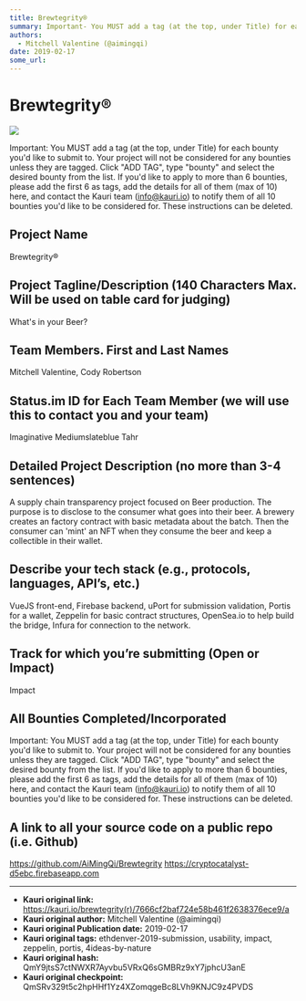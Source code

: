 ```yaml
---
title: Brewtegrity®
summary: Important- You MUST add a tag (at the top, under Title) for each bounty youd like to submit to. Your project will not be considered for any bounties unless they are tagged. Click ADD TAG, type bounty and select the desired bounty from the list. If youd like to apply to more than 6 bounties, please add the first 6 as tags, add the details for all of them (max of 10) here, and contact the Kauri team (info@kauri.io) to notify them of all 10 bounties youd like to be considered for. These instruction
authors:
  - Mitchell Valentine (@aimingqi)
date: 2019-02-17
some_url: 
---
```


# Brewtegrity®

![](https://ipfs.infura.io/ipfs/QmZR7VFAwNXMFakJemHawMqPRxw124xs52ZxzhqrtCTP1y)



Important: You MUST add a tag (at the top, under Title) for each bounty you'd like to submit to. Your project will not be considered for any bounties unless they are tagged. Click "ADD TAG", type  "bounty" and select the desired bounty from the list. If you'd like to apply to more than 6 bounties, please add the first 6 as tags, add the details for all of them (max of 10) here, and contact the Kauri team (info@kauri.io) to notify them of all 10 bounties you'd like to be considered for. These instructions can be deleted.

## Project Name
Brewtegrity®


## Project Tagline/Description (140 Characters Max. Will be used on table card for judging)
What's in your Beer?

## Team Members. First and Last Names
Mitchell Valentine,
Cody Robertson

## Status.im ID for Each Team Member (we will use this to contact you and your team)
Imaginative Mediumslateblue Tahr

## Detailed Project Description (no more than 3-4 sentences)
A supply chain transparency project focused on Beer production.  The purpose is to disclose to the consumer what goes into their beer.  A brewery creates an factory contract with basic metadata about the batch.  Then the consumer can 'mint' an NFT when they consume the beer and keep a collectible in their wallet.

## Describe your tech stack (e.g., protocols, languages, API’s, etc.)
VueJS front-end, Firebase backend, uPort for submission validation, Portis for a wallet, Zeppelin for basic contract structures, OpenSea.io to help build the bridge, Infura for connection to the network.


## Track for which you’re submitting (Open or Impact)
Impact

## All Bounties Completed/Incorporated

Important: You MUST add a tag (at the top, under Title) for each bounty you'd like to submit to. Your project will not be considered for any bounties unless they are tagged. Click "ADD TAG", type  "bounty" and select the desired bounty from the list. If you'd like to apply to more than 6 bounties, please add the first 6 as tags, add the details for all of them (max of 10) here, and contact the Kauri team (info@kauri.io) to notify them of all 10 bounties you'd like to be considered for. These instructions can be deleted.

## A link to all your source code on a public repo (i.e. Github)
https://github.com/AiMingQi/Brewtegrity
https://cryptocatalyst-d5ebc.firebaseapp.com






---

- **Kauri original link:** https://kauri.io/brewtegrity(r)/7666cf2baf724e58b461f2638376ece9/a
- **Kauri original author:** Mitchell Valentine (@aimingqi)
- **Kauri original Publication date:** 2019-02-17
- **Kauri original tags:** ethdenver-2019-submission, usability, impact, zeppelin, portis, 4ideas-by-nature
- **Kauri original hash:** QmY9jtsS7ctNWXR7Ayvbu5VRxQ6sGMBRz9xY7jphcU3anE
- **Kauri original checkpoint:** QmSRv329t5c2hpHHf1Yz4XZomqgeBc8LVh9KNJC9z4PVDS



